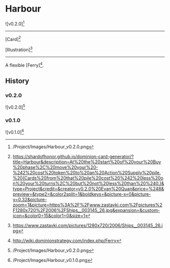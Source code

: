 # Harbour

![v0.2.0][^v0.2.0]

---

[Card][^Card]

[Illustration][^Illustration]

---

A flexible [Ferry][^Ferry].

## History

### v0.2.0

![v0.2.0][^v0.2.0]

### v0.1.0

![v0.1.0][^v0.1.0]

[^v0.1.0]: /Project/Images/Harbour_v0.1.0.png
[^v0.2.0]: /Project/Images/Harbour_v0.2.0.png
[^Ferry]: http://wiki.dominionstrategy.com/index.php/Ferry
[^Card]: https://shardofhonor.github.io/dominion-card-generator/?title=Harbour&description=At%20the%20start%20of%20your%20Buy%20phase%2C%20move%20your%20-%242%20cost%20token%20to%20an%20Action%20Supply%20pile.%20(Cards%20from%20that%20pile%20cost%20%242%20less%20on%20your%20turns%2C%20but%20not%20less%20than%20%240.)&type=Project&credit=&creator=v0.2.0%20Evan%20Quan&price=%248&preview=&type2=&color2split=1&boldkeys=&picture-x=0&picture-y=0.32&picture-zoom=1&picture=https%3A%2F%2Fwww.zastavki.com%2Fpictures%2F1280x720%2F2006%2FShips__003145_26.jpg&expansion=&custom-icon=&color0=15&color1=0&size=1
[^Illustration]: https://www.zastavki.com/pictures/1280x720/2006/Ships__003145_26.jpg
